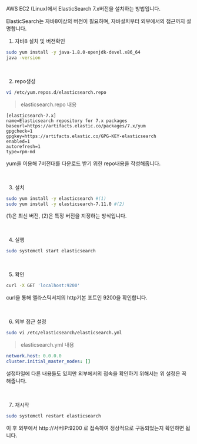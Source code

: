 AWS EC2 (Linux)에서 ElasticSearch 7.x버전을 설치하는 방법입니다.


ElasticSearch는 자바8이상의 버전이 필요하며, 자바설치부터 외부에서의 접근까지 설명합니다.

1. 자바8 설치 및 버전확인
~~~sh
sudo yum install -y java-1.8.0-openjdk-devel.x86_64
java -version
~~~

<br>

2. repo생성
~~~sh
vi /etc/yum.repos.d/elasticsearch.repo
~~~

> elasticsearch.repo 내용
~~~repo
[elasticsearch-7.x]
name=Elasticsearch repository for 7.x packages
baseurl=https://artifacts.elastic.co/packages/7.x/yum
gpgcheck=1
gpgkey=https://artifacts.elastic.co/GPG-KEY-elasticsearch
enabled=1
autorefresh=1
type=rpm-md
~~~
yum을 이용해 7버전대를 다운로드 받기 위한 repo내용을 작성해줍니다.

<br>

3. 설치
~~~sh
sudo yum install -y elasticsearch #(1)
sudo yum install -y elasticsearch-7.11.0 #(2)
~~~
(1)은 최신 버전, (2)은 특정 버전을 지정하는 방식입니다.

<br>

4. 실행
~~~sh
sudo systemctl start elasticsearch
~~~

<br>

5. 확인
~~~sh
curl -X GET 'localhost:9200'
~~~
curl을 통해 엘라스틱서치의 http기본 포트인 9200을 확인합니다.

<br>

6. 외부 접근 설정
~~~sh
sudo vi /etc/elasticsearch/elasticsearch.yml
~~~

> elasticsearch.yml 내용
~~~yml
network.host: 0.0.0.0
cluster.initial_master_nodes: []
~~~
설정파일에 다른 내용들도 있지만 외부에서의 접속을 확인하기 위해서는 위 설정은 꼭 해줍니다.

<br>

7. 재시작
~~~sh
sudo systemctl restart elasticsearch
~~~
이 후 외부에서 http://서버IP:9200 로 접속하여 정상적으로 구동되었는지 확인하면 됩니다.



